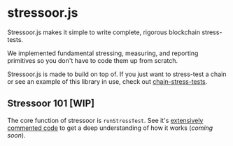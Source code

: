# stressoor.js

Stressoor.js makes it simple to write complete, rigorous blockchain stress-tests.

We implemented fundamental stressing, measuring, and reporting primitives so you don't have to code them up from scratch.

Stressoor.js is made to build on top of. If you just want to stress-test a chain or see an example of this library in use, check out [chain-stress-tests](https://github.com/latticexyz/chain-stress-tests).

## Stressoor 101 [WIP]

The core function of stressoor is `runStressTest`. See it's [extensively commented code](/src/Core.ts) to get a deep understanding of how it works (_coming soon_).
